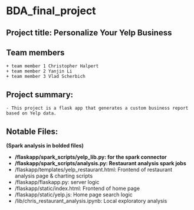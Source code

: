 # BDA_final_project

## Project title: Personalize Your Yelp Business
## Team members
	+ team member 1 Christopher Halpert
	+ team member 2 Yanjin Li
	+ team member 3 Vlad Scherbich
  
## Project summary:
	- This project is a flask app that generates a custom business report based on Yelp data.

## Notable Files:
__(Spark analysis in bolded files)__
- __/flaskapp/spark_scripts/yelp_lib.py: for the spark connector__
- __/flaskapp/spark_scripts/analysis.py: Restaurant analysis spark jobs__
- /flaskapp/templates/yelp_restaurant.html: Frontend of restaurant analysis page & charting scripts
- /flaskapp/flaskapp.py: server logic
- /flaskapp/static/index.html: Frontend of home page
- /flaskapp/static/yelp.js: Home page search logic
- /lib/chris_restaurant_analysis.ipynb: Local exploratory analysis